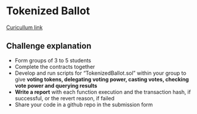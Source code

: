 # Tokenized Ballot

[Curicullum link](https://github.com/Encode-Club-Solidity-Bootcamp/Lesson-12)

## Challenge explanation

- Form groups of 3 to 5 students
- Complete the contracts together
- Develop and run scripts for “TokenizedBallot.sol” within your group to give **voting tokens, delegating voting power, casting votes, checking vote power and querying results**
- **Write a report** with each function execution and the transaction hash, if successful, or the revert reason, if failed
- Share your code in a github repo in the submission form
